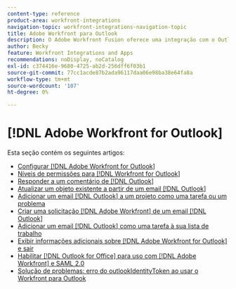 ```yaml
---
content-type: reference
product-area: workfront-integrations
navigation-topic: workfront-integrations-navigation-topic
title: Adobe Workfront para Outlook
description: O Adobe Workfront Fusion oferece uma integração com o Outlook. Este artigo vincula às instruções para instalar e configurar essas integrações, bem como como como usá-las no seu trabalho diário.
author: Becky
feature: Workfront Integrations and Apps
recommendations: noDisplay, noCatalog
exl-id: c374416e-9680-4725-ab2d-256dff6f03b1
source-git-commit: 77cc1acde87b2ada96117daa06e98ba38e64fa8a
workflow-type: tm+mt
source-wordcount: '107'
ht-degree: 0%

---
```


# [!DNL Adobe Workfront for Outlook]

Esta seção contém os seguintes artigos:

* [Configurar [!DNL Adobe Workfront for Outlook]](../../workfront-integrations-and-apps/using-workfront-with-outlook/set-up-workfront-for-outlook.md)
* [Níveis de permissões para  [!DNL Workfront for Outlook]](../../workfront-integrations-and-apps/using-workfront-with-outlook/permissions-in-workfront-for-outlook.md)
* [Responder a um comentário de  [!DNL Outlook]](../../workfront-integrations-and-apps/using-workfront-with-outlook/reply-to-a-comment-from-outlook.md)
* [Atualizar um objeto existente a partir de um email  [!DNL Outlook] ](../../workfront-integrations-and-apps/using-workfront-with-outlook/update-an-existing-object-from-an-outlook-email.md)
* [Adicionar um email  [!DNL Outlook]  a um projeto como uma tarefa ou um problema](../../workfront-integrations-and-apps/using-workfront-with-outlook/add-outlook-email-to-project-as-task-or-issue.md)
* [Criar uma solicitação  [!DNL Adobe Workfront]  de um email  [!DNL Outlook] ](../../workfront-integrations-and-apps/using-workfront-with-outlook/create-a-wf-request-from-an-outlook-email.md)
* [Adicionar um email  [!DNL Outlook]  como uma tarefa à sua lista de trabalho](../../workfront-integrations-and-apps/using-workfront-with-outlook/add-outlook-email-as-task-to-your-work-list.md)
* [Exibir informações adicionais sobre  [!DNL Adobe Workfront for Outlook] e sair](../../workfront-integrations-and-apps/using-workfront-with-outlook/view-additional-infor-wf-outlook-and-log-out.md)
* [Habilitar [!DNL Outlook for Office] para uso com [!DNL Adobe Workfront] e SAML 2.0](../../workfront-integrations-and-apps/using-workfront-with-outlook/enable-outlook-for-office-for-use-with-wf-and-saml-2.md)
* [Solução de problemas: erro do outlookIdentityToken ao usar o Workfront para Outlook](/help/quicksilver/workfront-integrations-and-apps/using-workfront-with-outlook/troubleshooting-outlookidentitytoken-error.md)
